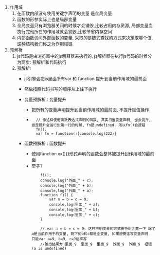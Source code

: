 1. 作用域
    1. 在函数内部没有使用关键字声明的变量 是全局变量
    2. 函数的形参实际上也是局部变量
    3. 全局变量只有浏览器关闭的时候才会销毁,比较占用内存资源, 局部变量当执行完他所在的作用域就会销毁,比较节省内存空间
    4. 内部函数访问外部函数的变量, 采取的是链式查找的方式来决定取哪个值,这种结构我们称之为作用域链
2. 预解析
   1. js代码是由浏览器中的js解释器来执行的, js解析器在执行js代码的时候分为两步: 预解析和代码执行
   2. 预解析:
        - js引擎会把js里面所有var 和 function 提升到当前作用域的最前面
        - 然后按照代码书写的顺序从上往下执行
        - 变量预解析 : 变量提升
            - 把所有的变量声明提升到当前作用域的最前面, 不提升赋值操作
            - ```
                // 像这样使用函数表达式声明的函数, 其实相当变量声明, 也会提升, 但是提升会运行到第一行的时候, fn是undefined, 所以fn()会报错
                fn();
                var fn = function(){console.log(222)}
              ```

        - 函数预解析 : 函数提升
            - 使用function xx(){}形式声明的函数会整体被提升到作用域的最前面
            - 栗子1
                ```
                    f1();
                    console,log("外面_" + c);
                    console,log("外面_" + b);
                    console,log("外面_" + a);
                    function f1() {
                        var a = b = c = 9;
                        console,log(里面_" + a);
                        console,log(里面_" + b);
                        console,log(里面_" + c);
                    }

                    // var a = b = c = 9; 这种声明变量的方式要特别注意一下 除了a是当前作用于的变量, 剩下的b和c都是全变量, 如果想要连写变量声明, 只能var a=9, b=9, c=9这样写
                    //输出结果为 里面_9  里面_9  里面_9  外面_9  外面_9  报错(a is undefined)
                ```

